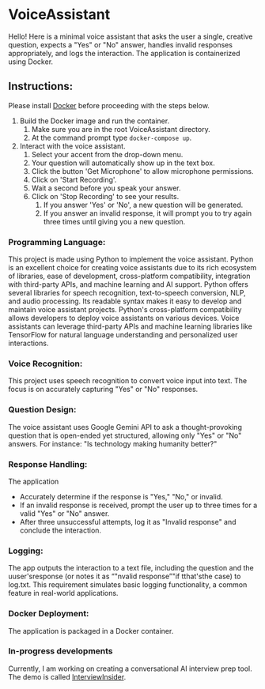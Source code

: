 # VoiceAssistant
Hello! Here is a minimal voice assistant that asks the user a single, creative question, expects a "Yes" or "No" answer, handles invalid responses appropriately, and logs the interaction. The application is containerized using Docker.

## Instructions:
Please install [Docker](https://www.docker.com/get-started/) before proceeding with the steps below.

1. Build the Docker image and run the container.
    1. Make sure you are in the root VoiceAssistant directory.
    2. At the command prompt type `docker-compose up`.
2. Interact with the voice assistant.
    1. Select your accent from the drop-down menu.
    2. Your question will automatically show up in the text box.
    3. Click the button 'Get Microphone' to allow microphone permissions.
    4. Click on 'Start Recording'.
    5. Wait a second before you speak your answer.
    6. Click on 'Stop Recording' to see your results.
         1. If you answer 'Yes' or 'No', a new question will be generated.
         2. If you answer an invalid response, it will prompt you to try again three times until giving you a new question.

### Programming Language:
This project is made using Python to implement the voice assistant.
Python is an excellent choice for creating voice assistants due to its rich ecosystem of libraries, ease of development, cross-platform compatibility, integration with third-party APIs, and machine learning and AI support. Python offers several libraries for speech recognition, text-to-speech conversion, NLP, and audio processing. Its readable syntax makes it easy to develop and maintain voice assistant projects. Python's cross-platform compatibility allows developers to deploy voice assistants on various devices. Voice assistants can leverage third-party APIs and machine learning libraries like TensorFlow for natural language understanding and personalized user interactions.

### Voice Recognition: 
This project uses speech recognition to convert voice input into text. The focus is on
accurately capturing "Yes" or "No" responses.

### Question Design: 
The voice assistant uses Google Gemini API to ask a thought-provoking question that is open-ended yet structured, allowing only "Yes" or "No" answers.
For instance: "Is technology making humanity better?"

### Response Handling: 
The application
- Accurately determine if the response is "Yes," "No," or invalid.
- If an invalid response is received, prompt the user up to three times for a valid "Yes" or "No" answer.
- After three unsuccessful attempts, log it as "Invalid response" and conclude the interaction.

### Logging:
The app outputs the interaction to a text file, including the question and the uuser'sresponse (or notes it as “"nvalid response”"if tthat'sthe case) to log.txt. This requirement simulates basic logging functionality, a common feature in real-world applications.

### Docker Deployment: 
The application is packaged in a Docker container.
            
### In-progress developments
Currently, I am working on creating a conversational AI interview prep tool. The demo is called [InterviewInsider](https://youtu.be/0BsZ--nhQO8).
